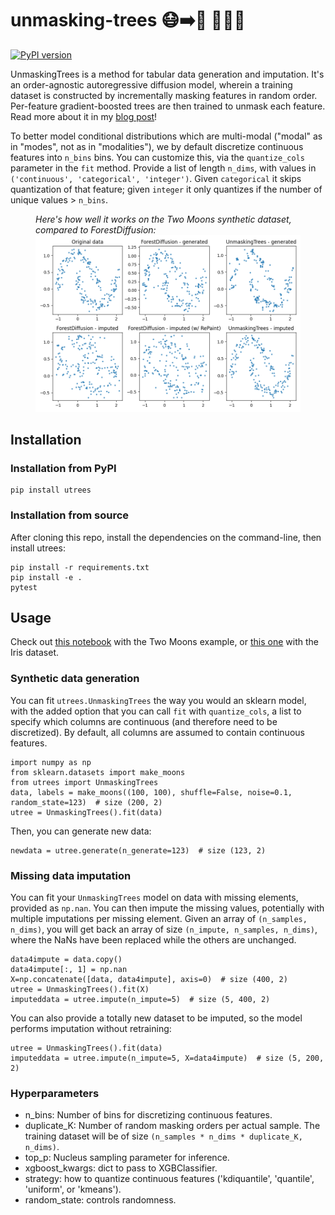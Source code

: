 # unmasking-trees 😷➡️🥳 🌲🌲🌲

[![PyPI version](https://badge.fury.io/py/utrees.svg)](https://badge.fury.io/py/utrees)

UnmaskingTrees is a method for tabular data generation and imputation. It's an order-agnostic autoregressive diffusion model, wherein a training dataset is constructed by incrementally masking features in random order. Per-feature gradient-boosted trees are then trained to unmask each feature. Read more about it in my [blog post](https://calvinmccarter.substack.com/p/unmasking-trees-for-tabular-data)!

To better model conditional distributions which are multi-modal ("modal" as in "modes", not as in "modalities"), we by default discretize continuous features into `n_bins` bins. You can customize this, via the `quantize_cols` parameter in the `fit` method. Provide a list of length `n_dims`, with values in `('continuous', 'categorical', 'integer')`. Given `categorical` it skips quantization of that feature; given `integer` it only quantizes if the number of unique values > `n_bins`.


<figure>
  <figcaption><i>Here's how well it works on the Two Moons synthetic dataset, compared to ForestDiffusion:</i></figcaption>
  <img src="moons-demo.png" alt="drawing" width="600"/>
</figure>

## Installation 

### Installation from PyPI
```
pip install utrees
```

### Installation from source
After cloning this repo, install the dependencies on the command-line, then install utrees:
```
pip install -r requirements.txt
pip install -e .
pytest
```

## Usage

Check out [this notebook](https://github.com/calvinmccarter/unmasking-trees/blob/master/moons-demo.ipynb) with the Two Moons example, or [this one](https://github.com/calvinmccarter/unmasking-trees/blob/master/iris-demo.ipynb) with the Iris dataset.

### Synthetic data generation

You can fit `utrees.UnmaskingTrees` the way you would an sklearn model, with the added option that you can call `fit` with `quantize_cols`, a list to specify which columns are continuous (and therefore need to be discretized). By default, all columns are assumed to contain continuous features.

```
import numpy as np
from sklearn.datasets import make_moons
from utrees import UnmaskingTrees
data, labels = make_moons((100, 100), shuffle=False, noise=0.1, random_state=123)  # size (200, 2)
utree = UnmaskingTrees().fit(data)
```

Then, you can generate new data:

```
newdata = utree.generate(n_generate=123)  # size (123, 2)
```

### Missing data imputation

You can fit your `UnmaskingTrees` model on data with missing elements, provided as `np.nan`. You can then impute the missing values, potentially with multiple imputations per missing element. Given an array of `(n_samples, n_dims)`, you will get back an array of size `(n_impute, n_samples, n_dims)`, where the NaNs have been replaced while the others are unchanged.

```
data4impute = data.copy()
data4impute[:, 1] = np.nan
X=np.concatenate([data, data4impute], axis=0)  # size (400, 2)
utree = UnmaskingTrees().fit(X)                                                                                    
imputeddata = utree.impute(n_impute=5)  # size (5, 400, 2)
```

You can also provide a totally new dataset to be imputed, so the model performs imputation without retraining:

```
utree = UnmaskingTrees().fit(data)                                                                                    
imputeddata = utree.impute(n_impute=5, X=data4impute)  # size (5, 200, 2)
```

### Hyperparameters

- n_bins: Number of bins for discretizing continuous features.
- duplicate_K: Number of random masking orders per actual sample. The training dataset will be of size `(n_samples * n_dims * duplicate_K, n_dims)`.
- top_p: Nucleus sampling parameter for inference.
- xgboost_kwargs: dict to pass to XGBClassifier.
- strategy: how to quantize continuous features ('kdiquantile', 'quantile', 'uniform', or 'kmeans').
- random_state: controls randomness.


<!---

## Citing this method

Please consider citing UnmaskingTrees as TODO. 

Also, please consider citing ForestDiffusion ([code](https://github.com/SamsungSAILMontreal/ForestDiffusion) and [paper](https://arxiv.org/abs/2309.09968)), which this work builds on.

--->
